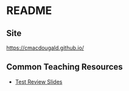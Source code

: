 # README

## Site

https://cmacdougald.github.io/

## Common Teaching Resources

* [Test Review Slides](test_review.html)


